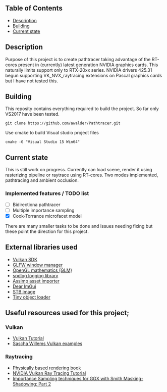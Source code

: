 
## Table of Contents
+ [Description](#Description)
+ [Building](#Building)
+ [Current state](#Currentstate)

## <a name="Description"></a> Description
Purpose of this project is to create pathtracer taking advantage of the RT-cores present
in (currently) latest generation NVIDIA graphics cards. This naturally limits support only to RTX-20xx series.
NVIDIA drivers 425.31 begun supporting VK_NVX_raytracing extensions on Pascal graphics cards but I have not tested this.

## <a name="Building"></a> Building
This reposity contains everything required to build the project. So far only VS2017 have been tested.
```
git clone https://github.com/awalder/Pathtracer.git
```
Use cmake to build Visual studio project files
```
cmake -G "Visual Studio 15 Win64"
```

## <a name="Currentstate"></a> Current state
This is still work on progress. Currently can load scene, render it using rasterizing pipeline or raytrace using RT-cores.
Two modes implemented, pathtracing and ambient occlusion.

### Implemented features / TODO list
- [ ] Bidirectiona pathtracer
- [ ] Multiple importance sampling
- [x] Cook-Torrance microfacet model

There are many smaller tasks to be done and issues needing fixing but these point the direction for this project.

## External libraries used
- [Vulkan SDK](https://www.lunarg.com/vulkan-sdk/)
- [GLFW window manager](https://www.glfw.org/)
- [OpenGL mathematics (GLM)](https://glm.g-truc.net/)
- [spdlog logging library](https://github.com/gabime/spdlog)
- [Assimp asset importer](http://www.assimp.org/)
- [Dear ImGui](https://github.com/ocornut/imgui)
- [STB image](https://github.com/nothings/stb)
- [Tiny object loader](https://github.com/syoyo/tinyobjloader)


## Useful resources used for this project;
### Vulkan
- [Vulkan Tutorial](https://vulkan-tutorial.com/)
- [Sascha Willems Vulkan examples](https://github.com/SaschaWillems/Vulkan)

### Raytracing
- [Physically based rendering book](http://www.pbr-book.org/)
- [NVIDIA Vulkan Ray Tracing Tutorial](https://developer.nvidia.com/rtx/raytracing/vkray)
- [Importance Sampling techniques for GGX with Smith Masking-Shadowing: Part 2](https://schuttejoe.github.io/post/ggximportancesamplingpart2/)


